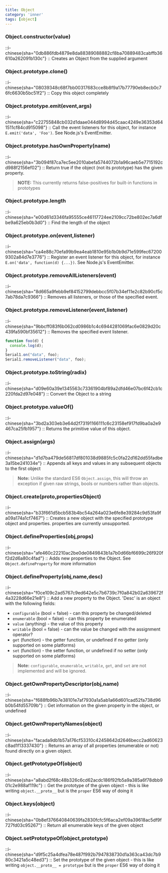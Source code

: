 ```yaml
---
title: Object
category: 'inner'
tags: [object]
---
```


<!--constructor--> 
<!--1--> 

### Object.constructor(value)

::i-chinese{sha="0db886fdb4879e8da88389088882cf8ba70889483cabffb36610a262091b130c"}
::
Creates an Object from the supplied argument

<!--9--> 

### Object.prototype.clone()

::i-chinese{sha="08039348c68f7bb00317683cce8b8f9a17b77790eb8ecb0c76fc6630b5bc51f2"}
::
Copy this object completely

### Object.prototype.emit(event,args)

::i-chinese{sha="c22755848cb032d1daae044d8994d45caac4249e36353d641511cf84cd915098"}
::
Call the event listeners for this object, for instance `E.emit('data', 'Foo')`. See Node.js's EventEmitter.

### Object.prototype.hasOwnProperty(name)

::i-chinese{sha="3b094f87ca7ec5ee2010abefa5744072b1a96caeb5e7715192cd988f2156ef02"}
::
Return true if the object (not its prototype) has the given property.

> **NOTE:** This currently returns false-positives for built-in functions in prototypes

### Object.prototype.length

::i-chinese{sha="e00d61d3346fa95555ce46117724ee2109cc72be802ec7a6dfbe9a625eb0b3d0"}
::
Find the length of the object

### Object.prototype.on(event,listener)

::i-chinese{sha="ca4e88c70efa99b9ea4eab1810e95b1b0b9d71e599fec672009302a84d7e3776"}
::
Register an event listener for this object, for instance `E.on('data', function(d) {...})`. See Node.js's EventEmitter.

### Object.prototype.removeAllListeners(event)

::i-chinese{sha="8d665a9febb9ef84152799debbcc5f07b34ef11e2c82b90cf5c7ab78da7c9366"}
::
Removes all listeners, or those of the specified event.

### Object.prototype.removeListener(event,listener)

::i-chinese{sha="9bbcff083f6b062cd0986b1c4c6944281069fac6e0829d20c439fa590bf35612"}
::
Removes the specified event listener.

```javascript
function foo(d) {
  console.log(d);
}
Serial1.on("data", foo);
Serial1.removeListener("data", foo);
```

### Object.prototype.toString(radix)

::i-chinese{sha="d09e60a39e1345563c73361904bf89a2dfd46e07bc6f42cb1c220fda2d97e048"}
::
Convert the Object to a string

### Object.prototype.valueOf()

::i-chinese{sha="3bd2a303eb3e64d2f73191166111c6c23158ef917fd9ba0a2e9467ca25fb1957"}
::
Returns the primitive value of this object.

<!--9--> 

### Object.assign(args)

::i-chinese{sha="d1d7ba479de56817df801038d9885fc5c0fa22d162dd55fadbe3a15be241034e"}
::
Appends all keys and values in any subsequent objects to the first object

> **Note:** Unlike the standard ES6 `Object.assign`, this will throw an exception
if given raw strings, bools or numbers rather than objects.

### Object.create(proto,propertiesObject)

::i-chinese{sha="b33f661d5bcb583b4bc54a264a023e6fe8e39284c9d53fa9fa09a174a1cf7467"}
::
Creates a new object with the specified prototype object and properties. properties are currently unsupported.

### Object.defineProperties(obj,props)

::i-chinese{sha="afe460c22210ac2be0de0849843b1a7b0d66bf6699c26f920ff2d2d6a80c4fad"}
::
Adds new properties to the Object. See `Object.defineProperty` for more information

### Object.defineProperty(obj,name,desc)

::i-chinese{sha="f0ce109c2ad5767c9ed642e5c7b6739c7f0a842b02a639672f4a3228d66e21e8"}
::
Add a new property to the Object. 'Desc' is an object with the following fields:

* `configurable` (bool = false) - can this property be changed/deleted
* `enumerable` (bool = false) - can this property be enumerated
* `value` (anything) - the value of this property
* `writable` (bool = false) - can the value be changed with the assignment operator?
* `get` (function) - the getter function, or undefined if no getter (only supported on some platforms)
* `set` (function) - the setter function, or undefined if no setter (only supported on some platforms)

> **Note:** `configurable`, `enumerable`, `writable`, `get`, and `set` are not implemented and will be ignored.

### Object.getOwnPropertyDescriptor(obj,name)

::i-chinese{sha="f688fb96b7e38101e7af7930a1a5ab1a66d601cad52fa738d96b0b54fd55709b"}
::
Get information on the given property in the object, or undefined

### Object.getOwnPropertyNames(object)

::i-chinese{sha="facada9db1b57a176cf53310c42458642d2646becc2ad60623c8ad1f13337430"}
::
Returns an array of all properties (enumerable or not) found directly on a given object.

### Object.getPrototypeOf(object)

::i-chinese{sha="a8abd2f68c48b326c6cd62acdc186f92fb5a9a385a6f78dbb901c2e988af119c"}
::
Get the prototype of the given object - this is like writing `object.__proto__`
but is the `proper` ES6 way of doing it

### Object.keys(object)

::i-chinese{sha="0b8ef376640840639fa2830fcfc5f6aca2ef09a39618ac5df9f727fd03c95267"}
::
Return all enumerable keys of the given object

### Object.setPrototypeOf(object,prototype)

::i-chinese{sha="d9f5c25a4dfea78e487f992b7947838730d1a363ca43dc7b980c3421a5c48ed3"}
::
Set the prototype of the given object - this is like writing
`object.__proto__ = prototype` but is the `proper` ES6 way of doing it

